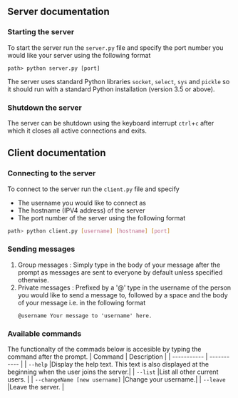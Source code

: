 ## Server documentation
### Starting the server
To start the server run the `server.py` file and specify the port number you would like your server using the following format
```
path> python server.py [port]
```

The server uses standard Python libraries `socket`, `select`, `sys` and `pickle`  so it should run with a standard Python installation (version 3.5 or above).

### Shutdown the server
The server can be shutdown using the keyboard interrupt `ctrl`+`c`  after which it closes all active connections and exits.

## Client documentation
### Connecting to the server
To connect to the server run the `client.py` file and specify 
- The username you would like to connect as 
- The hostname (IPV4 address) of the server
- The port number of the server
using the following format
```bash
path> python client.py [username] [hostname] [port]
```
### Sending messages
1. Group messages : Simply type in the body of your message after the prompt as messages are sent to everyone by default unless specified otherwise.
2. Private messages : Prefixed by a '@' type in the username of the person you would like to send a message to, followed by a space and the body of your message i.e. in the following format
   ```
   @username Your message to 'username' here.
   ```
 ### Available commands
 The functionalty of the commads below is accesible by typing the command after the prompt.
| Command     | Description |
| ----------- | ----------- |
| `--help`  |Display the help text. This text is also displayed at the beginning when the user joins the server.|
| `--list` |List all other current users.     |
| `--changeName [new username]`  |Change your username.|
| `--leave`  |Leave the server. |

 